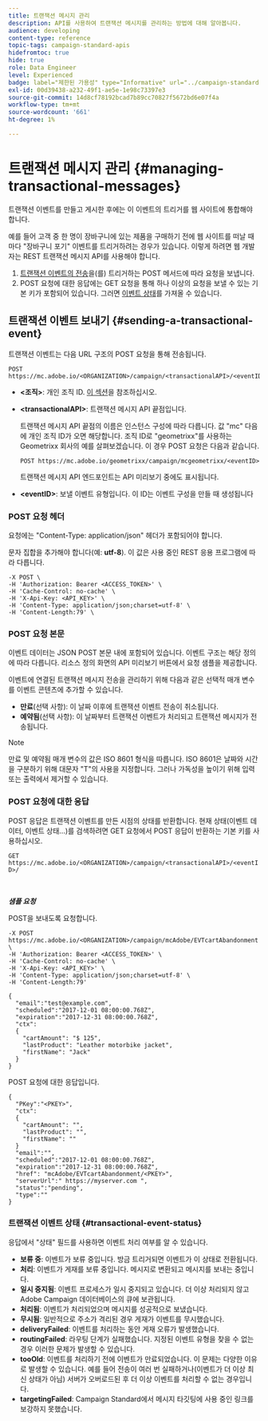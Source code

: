 ```yaml
---
title: 트랜잭션 메시지 관리
description: API를 사용하여 트랜잭션 메시지를 관리하는 방법에 대해 알아봅니다.
audience: developing
content-type: reference
topic-tags: campaign-standard-apis
hidefromtoc: true
hide: true
role: Data Engineer
level: Experienced
badge: label="제한된 가용성" type="Informative" url="../campaign-standard-migration-home.md" tooltip="마이그레이션된 사용자 Campaign Standard으로 제한됨"
exl-id: 00d39438-a232-49f1-ae5e-1e98c73397e3
source-git-commit: 14d8cf78192bcad7b89cc70827f5672bd6e07f4a
workflow-type: tm+mt
source-wordcount: '661'
ht-degree: 1%

---
```


# 트랜잭션 메시지 관리 {#managing-transactional-messages}

트랜잭션 이벤트를 만들고 게시한 후에는 이 이벤트의 트리거를 웹 사이트에 통합해야 합니다.

예를 들어 고객 중 한 명이 장바구니에 있는 제품을 구매하기 전에 웹 사이트를 떠날 때마다 &quot;장바구니 포기&quot; 이벤트를 트리거하려는 경우가 있습니다. 이렇게 하려면 웹 개발자는 REST 트랜잭션 메시지 API를 사용해야 합니다.

1. [트랜잭션 이벤트의 전송](#sending-a-transactional-event)을(를) 트리거하는 POST 메서드에 따라 요청을 보냅니다.
1. POST 요청에 대한 응답에는 GET 요청을 통해 하나 이상의 요청을 보낼 수 있는 기본 키가 포함되어 있습니다. 그러면 [이벤트 상태](#transactional-event-status)를 가져올 수 있습니다.

## 트랜잭션 이벤트 보내기 {#sending-a-transactional-event}

트랜잭션 이벤트는 다음 URL 구조의 POST 요청을 통해 전송됩니다.

```
POST https://mc.adobe.io/<ORGANIZATION>/campaign/<transactionalAPI>/<eventID>
```

* **&lt;조직>**: 개인 조직 ID. [이 섹션](must-read.md)을 참조하십시오.

* **&lt;transactionalAPI>**: 트랜잭션 메시지 API 끝점입니다.

  트랜잭션 메시지 API 끝점의 이름은 인스턴스 구성에 따라 다릅니다. 값 &quot;mc&quot; 다음에 개인 조직 ID가 오면 해당합니다. 조직 ID로 &quot;geometrixx&quot;를 사용하는 Geometrixx 회사의 예를 살펴보겠습니다. 이 경우 POST 요청은 다음과 같습니다.

  `POST https://mc.adobe.io/geometrixx/campaign/mcgeometrixx/<eventID>`

  트랜잭션 메시지 API 엔드포인트는 API 미리보기 중에도 표시됩니다.

* **&lt;eventID>**: 보낼 이벤트 유형입니다. 이 ID는 이벤트 구성을 만들 때 생성됩니다

### POST 요청 헤더

요청에는 &quot;Content-Type: application/json&quot; 헤더가 포함되어야 합니다.

문자 집합을 추가해야 합니다(예: **utf-8**). 이 값은 사용 중인 REST 응용 프로그램에 따라 다릅니다.

```
-X POST \
-H 'Authorization: Bearer <ACCESS_TOKEN>' \
-H 'Cache-Control: no-cache' \
-H 'X-Api-Key: <API_KEY>' \
-H 'Content-Type: application/json;charset=utf-8' \
-H 'Content-Length:79' \
```

### POST 요청 본문

이벤트 데이터는 JSON POST 본문 내에 포함되어 있습니다. 이벤트 구조는 해당 정의에 따라 다릅니다. 리소스 정의 화면의 API 미리보기 버튼에서 요청 샘플을 제공합니다.

이벤트에 연결된 트랜잭션 메시지 전송을 관리하기 위해 다음과 같은 선택적 매개 변수를 이벤트 콘텐츠에 추가할 수 있습니다.

* **만료**(선택 사항): 이 날짜 이후에 트랜잭션 이벤트 전송이 취소됩니다.
* **예약됨**(선택 사항): 이 날짜부터 트랜잭션 이벤트가 처리되고 트랜잭션 메시지가 전송됩니다.

>[!NOTE]
>
>만료 및 예약됨 매개 변수의 값은 ISO 8601 형식을 따릅니다. ISO 8601은 날짜와 시간을 구분하기 위해 대문자 &quot;T&quot;의 사용을 지정합니다. 그러나 가독성을 높이기 위해 입력 또는 출력에서 제거할 수 있습니다.

### POST 요청에 대한 응답

POST 응답은 트랜잭션 이벤트를 만든 시점의 상태를 반환합니다. 현재 상태(이벤트 데이터, 이벤트 상태...)를 검색하려면 GET 요청에서 POST 응답이 반환하는 기본 키를 사용하십시오.

`GET https://mc.adobe.io/<ORGANIZATION>/campaign/<transactionalAPI>/<eventID>/`

<br/>

***샘플 요청***

POST을 보내도록 요청합니다.

```
-X POST https://mc.adobe.io/<ORGANIZATION>/campaign/mcAdobe/EVTcartAbandonment \
-H 'Authorization: Bearer <ACCESS_TOKEN>' \
-H 'Cache-Control: no-cache' \
-H 'X-Api-Key: <API_KEY>' \
-H 'Content-Type: application/json;charset=utf-8' \
-H 'Content-Length:79'

{
  "email":"test@example.com",
  "scheduled":"2017-12-01 08:00:00.768Z",
  "expiration":"2017-12-31 08:00:00.768Z",
  "ctx":
  {
    "cartAmount": "$ 125",
    "lastProduct": "Leather motorbike jacket",
    "firstName": "Jack"
  }
}
```

POST 요청에 대한 응답입니다.

```
{
  "PKey":"<PKEY>",
  "ctx":
  {
    "cartAmount": "",
    "lastProduct": "",
    "firstName": ""
  }
  "email":"",
  "scheduled":"2017-12-01 08:00:00.768Z",
  "expiration":"2017-12-31 08:00:00.768Z",
  "href": "mcAdobe/EVTcartAbandonment/<PKEY>",
  "serverUrl":" https://myserver.com ",
  "status":"pending",
  "type":""
}
```

### 트랜잭션 이벤트 상태 {#transactional-event-status}

응답에서 &quot;상태&quot; 필드를 사용하면 이벤트 처리 여부를 알 수 있습니다.

* **보류 중**: 이벤트가 보류 중입니다. 방금 트리거되면 이벤트가 이 상태로 전환됩니다.
* **처리**: 이벤트가 게재를 보류 중입니다. 메시지로 변환되고 메시지를 보내는 중입니다.
* **일시 중지됨**: 이벤트 프로세스가 일시 중지되고 있습니다. 더 이상 처리되지 않고 Adobe Campaign 데이터베이스의 큐에 보관됩니다.
* **처리됨**: 이벤트가 처리되었으며 메시지를 성공적으로 보냈습니다.
* **무시됨**: 일반적으로 주소가 격리된 경우 게재가 이벤트를 무시했습니다.
* **deliveryFailed**: 이벤트를 처리하는 동안 게재 오류가 발생했습니다.
* **routingFailed**: 라우팅 단계가 실패했습니다. 지정된 이벤트 유형을 찾을 수 없는 경우 이러한 문제가 발생할 수 있습니다.
* **tooOld**: 이벤트를 처리하기 전에 이벤트가 만료되었습니다. 이 문제는 다양한 이유로 발생할 수 있습니다. 예를 들어 전송이 여러 번 실패하거나(이벤트가 더 이상 최신 상태가 아님) 서버가 오버로드된 후 더 이상 이벤트를 처리할 수 없는 경우입니다.
* **targetingFailed**: Campaign Standard에서 메시지 타깃팅에 사용 중인 링크를 보강하지 못했습니다.
